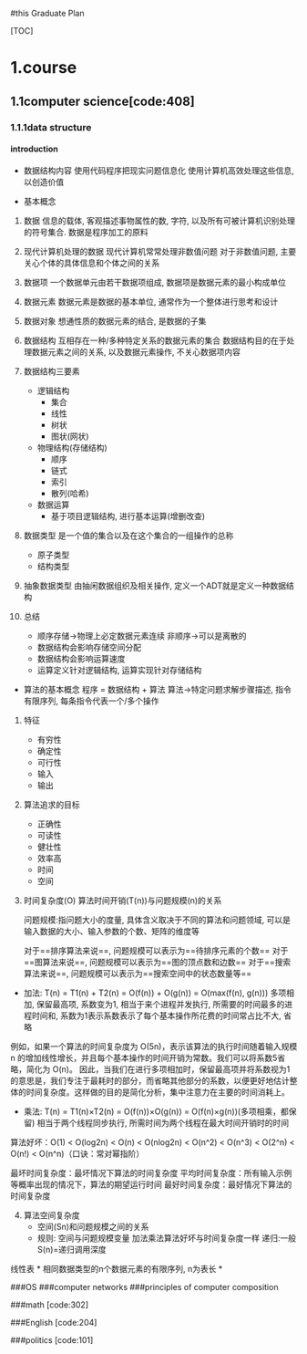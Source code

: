 #this Graduate Plan

[TOC]

# 1.course
## 1.1computer science[code:408]
### 1.1.1data structure
#### introduction
* 数据结构内容
使用代码程序把现实问题信息化
使用计算机高效处理这些信息, 以创造价值

* 基本概念
1. 数据
信息的载体, 客观描述事物属性的数, 字符, 以及所有可被计算机识别处理的符号集合.
数据是程序加工的原料

2. 现代计算机处理的数据
现代计算机常常处理非数值问题
对于非数值问题, 主要关心个体的具体信息和个体之间的关系

3. 数据项
一个数据单元由若干数据项组成, 数据项是数据元素的最小构成单位

4. 数据元素
数据元素是数据的基本单位, 通常作为一个整体进行思考和设计

6. 数据对象
想通性质的数据元素的结合, 是数据的子集

7. 数据结构
互相存在一种/多种特定关系的数据元素的集合
数据结构目的在于处理数据元素之间的关系, 以及数据元素操作, 不关心数据项内容

8. 数据结构三要素
   * 逻辑结构
     * 集合
     * 线性
     * 树状
     * 图状(网状)
   * 物理结构(存储结构)
     * 顺序
     * 链式
     * 索引
     * 散列(哈希)
   * 数据运算
     * 基于项目逻辑结构, 进行基本运算(增删改查)

9. 数据类型
    是一个值的集合以及在这个集合的一组操作的总称
    * 原子类型
    * 结构类型

10. 抽象数据类型
    由抽闲数据组织及相关操作, 定义一个ADT就是定义一种数据结构
    
11. 总结
    * 顺序存储->物理上必定数据元素连续
      非顺序->可以是离散的
    * 数据结构会影响存储空间分配
    * 数据结构会影响运算速度
    * 运算定义针对逻辑结构, 运算实现针对存储结构

* 算法的基本概念
  程序 = 数据结构 + 算法
  算法->特定问题求解步骤描述, 指令有限序列, 每条指令代表一个/多个操作

1. 特征
   * 有穷性
   * 确定性
   * 可行性
   * 输入
   * 输出

2. 算法追求的目标
   * 正确性
   * 可读性
   * 健壮性
   * 效率高
   * 时间
   * 空间

3. 时间复杂度(O)
    算法时间开销(T(n))与问题规模(n)的关系

    问题规模:指问题大小的度量, 具体含义取决于不同的算法和问题领域, 可以是输入数据的大小、输入参数的个数、矩阵的维度等

    对于==排序算法来说==, 问题规模可以表示为==待排序元素的个数==
    对于==图算法来说==, 问题规模可以表示为==图的顶点数和边数==
    对于==搜索算法来说==, 问题规模可以表示为==搜索空间中的状态数量等==

* 加法: T(n) = T1(n) + T2(n) = O(f(n)) + O(g(n)) = O(max(f(n), g(n))) 
多项相加, 保留最高项, 系数变为1, 相当于来个进程并发执行, 所需要的时间最多的进程时间和, 系数为1表示系数表示了每个基本操作所花费的时间常占比不大, 省略

例如，如果一个算法的时间复杂度为 O(5n)，表示该算法的执行时间随着输入规模 n 的增加线性增长，并且每个基本操作的时间开销为常数。我们可以将系数5省略，简化为 O(n)。
因此，当我们在进行多项相加时，保留最高项并将系数视为1的意思是，我们专注于最耗时的部分，而省略其他部分的系数，以便更好地估计整体的时间复杂度。这样做的目的是简化分析，集中注意力在主要的时间消耗上。

* 乘法: T(n) = T1(n)×T2(n) = O(f(n))×O(g(n)) = O(f(n)×g(n))(多项相乘，都保留)
  相当于两个线程同步执行, 所需时间为两个线程在最大时间开销时的时间

算法好坏：O(1) < O(log2n) < O(n) < O(nlog2n) < O(n^2) < O(n^3) < O(2^n) < O(n!) < O(n^n)（口诀：常对幂指阶）


最坏时间复杂度：最坏情况下算法的时间复杂度
平均时间复杂度：所有输入示例等概率出现的情况下，算法的期望运行时间
最好时间复杂度：最好情况下算法的时间复杂度

4. 算法空间复杂度
   * 空间(Sn)和问题规模之间的关系
   * 规则:
   空间与问题规模变量
   加法乘法算法好坏与时间复杂度一样
   递归:一般S(n)=递归调用深度

线性表
    * 相同数据类型的n个数据元素的有限序列, n为表长
    * 




###OS
###computer networks
###principles of computer composition

###math [code:302]

###English [code:204]

###politics [code:101]

